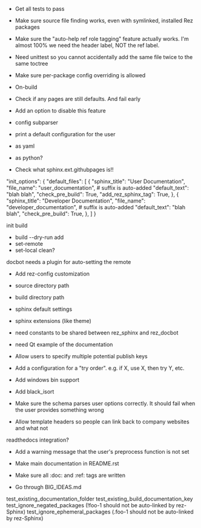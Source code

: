 - Get all tests to pass
- Make sure source file finding works, even with symlinked, installed Rez packages
- Make sure the "auto-help ref role tagging" feature actually works. I'm almost
  100% we need the header label, NOT the ref label.
- Need unittest so you cannot accidentally add the same file twice to the same toctree
- Make sure per-package config overriding is allowed

- On-build
 - Check if any pages are still defaults. And fail early
  - Add an option to disable this feature


- config subparser
 - print a default configuration for the user
  - as yaml
  - as python?


- Check what sphinx.ext.githubpages is!!


"init_options": {
	"default_files": [
		{
			"sphinx_title": "User Documentation",
			"file_name": "user_documentation",  # suffix is auto-added
			"default_text": "blah blah",
			"check_pre_build": True,
			"add_rez_sphinx_tag": True,
		},
		{
			"sphinx_title": "Developer Documentation",
			"file_name": "developer_documentation",  # suffix is auto-added
			"default_text": "blah blah",
			"check_pre_build": True,
		},
	]
}

init
build
 - build --dry-run
add
 - set-remote
 - set-local
clean?

docbot needs a plugin for auto-setting the remote

- Add rez-config customization
 - source directory path
 - build directory path
 - sphinx default settings
 - sphinx extensions (like theme)

- need constants to be shared between rez_sphinx and rez_docbot
- need Qt example of the documentation

- Allow users to specify multiple potential publish keys
 - Add a configuration for a "try order". e.g. if X, use X, then try Y, etc.

- Add windows bin support

- Add black_isort

- Make sure the schema parses user options correctly. It should fail when the user provides something wrong

- Allow template headers so people can link back to company websites and what not

readthedocs integration?

- Add a warning message that the user's preprocess function is not set

- Make main documentation in README.rst

- Make sure all :doc: and :ref: tags are written

- Go through BIG_IDEAS.md


test_existing_documentation_folder
test_existing_build_documentation_key
test_ignore_negated_packages (!foo-1 should not be auto-linked by rez-Sphinx)
test_ignore_ephemeral_packages (.foo-1 should not be auto-linked by rez-Sphinx)
